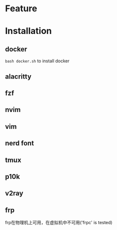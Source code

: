 # Feature


# Installation
## docker
`bash docker.sh` to install docker

## alacritty

## fzf

## nvim

## vim

## nerd font

## tmux

## p10k

## v2ray

## frp
frp在物理机上可用，在虚拟机中不可用('frpc' is tested)



